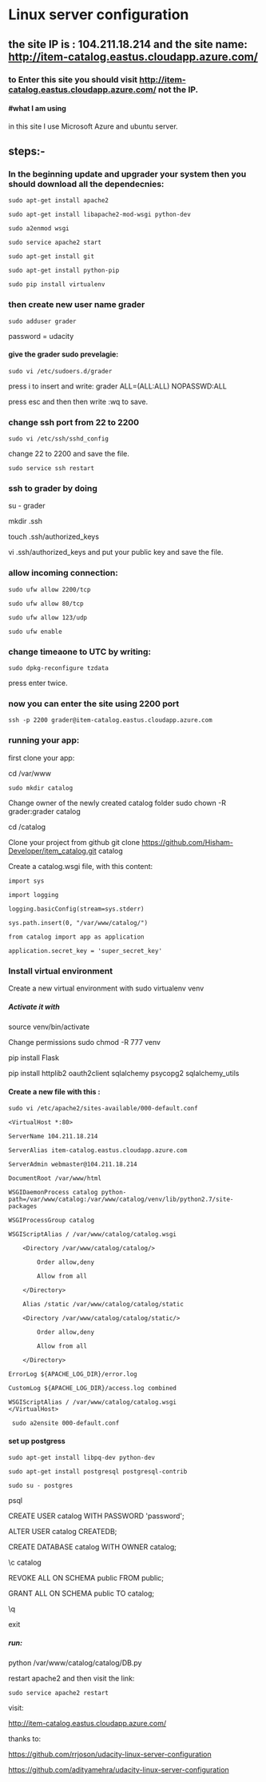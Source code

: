 #  Linux server configuration
## the site IP is : 104.211.18.214 and the site name: http://item-catalog.eastus.cloudapp.azure.com/
### to Enter this site you should visit http://item-catalog.eastus.cloudapp.azure.com/ not the IP. 
#### #what I am using 
in this site I use Microsoft Azure and ubuntu server.
## steps:-
### In the beginning update and upgrader your system then you should download all the dependecnies:
```
sudo apt-get install apache2 

sudo apt-get install libapache2-mod-wsgi python-dev 

sudo a2enmod wsgi 

sudo service apache2 start 

sudo apt-get install git 

sudo apt-get install python-pip 

sudo pip install virtualenv 
```
### then create new user name grader  
```
sudo adduser grader 
```
password = udacity 

#### give the grader sudo prevelagie:
```
sudo vi /etc/sudoers.d/grader 
```
press i to insert and write: grader ALL=(ALL:ALL) NOPASSWD:ALL 

press esc and then then write :wq to save. 

### change ssh port from 22 to 2200 
```
sudo vi /etc/ssh/sshd_config 
```
change 22 to 2200 and save the file. 
```
sudo service ssh restart 
```
### ssh to grader by doing 
su - grader 

mkdir .ssh 

touch .ssh/authorized_keys 

vi .ssh/authorized_keys and put your public key and save the file. 

### allow incoming connection: 
```
sudo ufw allow 2200/tcp 

sudo ufw allow 80/tcp 

sudo ufw allow 123/udp 

sudo ufw enable 
```

### change timeaone to UTC by writing: 
```
sudo dpkg-reconfigure tzdata 
```
press enter twice.  

### now you can enter the site using 2200 port 
```
ssh -p 2200 grader@item-catalog.eastus.cloudapp.azure.com 
```
### running your app:
first clone your app: 

cd /var/www 
```
sudo mkdir catalog 
```
Change owner of the newly created catalog folder sudo chown -R grader:grader catalog 

cd /catalog 

Clone your project from github git clone https://github.com/Hisham-Developer/item_catalog.git catalog 

Create a catalog.wsgi file, with this content: 
```
import sys 

import logging 

logging.basicConfig(stream=sys.stderr) 

sys.path.insert(0, "/var/www/catalog/") 

from catalog import app as application 

application.secret_key = 'super_secret_key' 
```
### Install virtual environment
Create a new virtual environment with sudo virtualenv venv 

##### Activate it with 

source venv/bin/activate 

Change permissions sudo chmod -R 777 venv 

pip install Flask 

pip install httplib2 oauth2client sqlalchemy psycopg2 sqlalchemy_utils 

#### Create a new file with this : 
```
sudo vi /etc/apache2/sites-available/000-default.conf 
```

	<VirtualHost *:80>  

	ServerName 104.211.18.214 
	
	ServerAlias item-catalog.eastus.cloudapp.azure.com 
	
	ServerAdmin webmaster@104.211.18.214 
	
	DocumentRoot /var/www/html 
	
	WSGIDaemonProcess catalog python-path=/var/www/catalog:/var/www/catalog/venv/lib/python2.7/site-packages 
	
	WSGIProcessGroup catalog  
	
	WSGIScriptAlias / /var/www/catalog/catalog.wsgi 
	
        <Directory /var/www/catalog/catalog/> 
	
            Order allow,deny 
	    
            Allow from all 
	    
        </Directory> 
	
        Alias /static /var/www/catalog/catalog/static 
	
        <Directory /var/www/catalog/catalog/static/> 
	
            Order allow,deny 
	    
            Allow from all 
	    
    	</Directory> 
	
	ErrorLog ${APACHE_LOG_DIR}/error.log 
	
	CustomLog ${APACHE_LOG_DIR}/access.log combined 
	
	WSGIScriptAlias / /var/www/catalog/catalog.wsgi 
	</VirtualHost> 
```
 sudo a2ensite 000-default.conf 
 ```
 #### set up postgress 
 ```
sudo apt-get install libpq-dev python-dev  

sudo apt-get install postgresql postgresql-contrib 

sudo su - postgres 
```
psql 

CREATE USER catalog WITH PASSWORD 'password'; 

ALTER USER catalog CREATEDB; 

CREATE DATABASE catalog WITH OWNER catalog; 

\c catalog 

REVOKE ALL ON SCHEMA public FROM public; 

GRANT ALL ON SCHEMA public TO catalog; 

\q 

exit 

##### run:
python /var/www/catalog/catalog/DB.py 

restart apache2 and then visit the link: 
```
sudo service apache2 restart
```
visit: 

http://item-catalog.eastus.cloudapp.azure.com/


thanks to: 

https://github.com/rrjoson/udacity-linux-server-configuration  


https://github.com/adityamehra/udacity-linux-server-configuration

